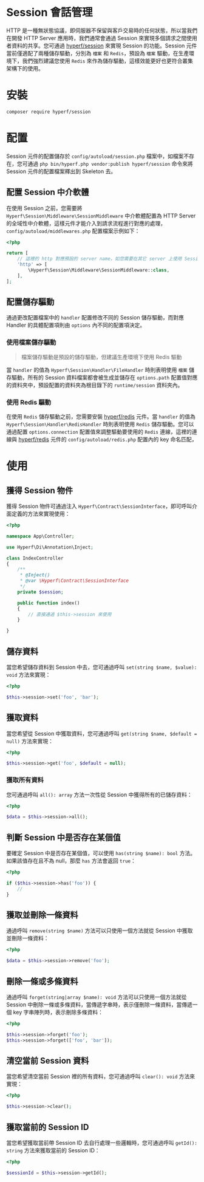 # Session 會話管理

HTTP 是一種無狀態協議，即伺服器不保留與客戶交易時的任何狀態，所以當我們在開發 HTTP Server 應用時，我們通常會通過 Session 來實現多個請求之間使用者資料的共享。您可通過 [hyperf/session](https://github.com/hyperf/session) 來實現 Session 的功能。Session 元件當前僅適配了兩種儲存驅動，分別為 `檔案` 和 `Redis`，預設為 `檔案` 驅動，在生產環境下，我們強烈建議您使用 `Redis` 來作為儲存驅動，這樣效能更好也更符合叢集架構下的使用。

# 安裝

```bash
composer require hyperf/session
```

# 配置

Session 元件的配置儲存於 `config/autoload/session.php` 檔案中，如檔案不存在，您可通過 `php bin/hyperf.php vendor:publish hyperf/session` 命令來將 Session 元件的配置檔案釋出到 Skeleton 去。

## 配置 Session 中介軟體

在使用 Session 之前，您需要將 `Hyperf\Session\Middleware\SessionMiddleware` 中介軟體配置為 HTTP Server 的全域性中介軟體，這樣元件才能介入到請求流程進行對應的處理，`config/autoload/middlewares.php` 配置檔案示例如下：

```php
<?php

return [
    // 這裡的 http 對應預設的 server name，如您需要在其它 server 上使用 Session，需要對應的配置全域性中介軟體
    'http' => [
        \Hyperf\Session\Middleware\SessionMiddleware::class,
    ],
];
```

## 配置儲存驅動

通過更改配置檔案中的 `handler` 配置修改不同的 Session 儲存驅動，而對應 Handler 的具體配置項則由 `options` 內不同的配置項決定。

### 使用檔案儲存驅動

> 檔案儲存驅動是預設的儲存驅動，但建議生產環境下使用 Redis 驅動

當 `handler` 的值為 `Hyperf\Session\Handler\FileHandler` 時則表明使用 `檔案` 儲存驅動，所有的 Session 資料檔案都會被生成並儲存在 `options.path` 配置值對應的資料夾中，預設配置的資料夾為根目錄下的 `runtime/session` 資料夾內。

### 使用 Redis 驅動

在使用 `Redis` 儲存驅動之前，您需要安裝 [hyperf/redis](https://github.com/hyperf/redis) 元件。當 `handler` 的值為 `Hyperf\Session\Handler\RedisHandler` 時則表明使用 `Redis` 儲存驅動。您可以通過配置 `options.connection` 配置值來調整驅動要使用的 `Redis` 連線，這裡的連線與 [hyperf/redis](https://github.com/hyperf/redis) 元件的 `config/autoload/redis.php` 配置內的 key 命名匹配，

# 使用

## 獲得 Session 物件

獲得 Session 物件可通過注入 `Hyperf\Contract\SessionInterface`，即可呼叫介面定義的方法來實現使用：

```php
<?php

namespace App\Controller;

use Hyperf\Di\Annotation\Inject;

class IndexController
{
    /**
     * @Inject()
     * @var \Hyperf\Contract\SessionInterface
     */
    private $session;

    public function index()
    {
        // 直接通過 $this->session 來使用
    } 

}
```

## 儲存資料

當您希望儲存資料到 Session 中去，您可通過呼叫 `set(string $name, $value): void` 方法來實現：

```php
<?php

$this->session->set('foo', 'bar');
```

## 獲取資料

當您希望從 Session 中獲取資料，您可通過呼叫 `get(string $name, $default = null)` 方法來實現：

```php
<?php

$this->session->get('foo', $default = null);
```

### 獲取所有資料

您可通過呼叫 `all(): array` 方法一次性從 Session 中獲得所有的已儲存資料：

```php
<?php

$data = $this->session->all();
```

## 判斷 Session 中是否存在某個值

要確定 Session 中是否存在某個值，可以使用 `has(string $name): bool` 方法。如果該值存在且不為 null，那麼 `has` 方法會返回 `true`：

```php
<?php

if ($this->session->has('foo')) {
    //
}
```

## 獲取並刪除一條資料

通過呼叫 `remove(string $name)` 方法可以只使用一個方法就從 Session 中獲取並刪除一條資料：

```php
<?php

$data = $this->session->remove('foo');
```

## 刪除一條或多條資料

通過呼叫 `forget(string|array $name): void` 方法可以只使用一個方法就從 Session 中刪除一條或多條資料，當傳遞字串時，表示僅刪除一條資料，當傳遞一個 key 字串陣列時，表示刪除多條資料：

```php
<?php

$this->session->forget('foo');
$this->session->forget(['foo', 'bar']);
```

## 清空當前 Session 資料

當您希望清空當前 Session 裡的所有資料，您可通過呼叫 `clear(): void` 方法來實現：

```php
<?php

$this->session->clear();
```

## 獲取當前的 Session ID

當您希望獲取當前帶 Session ID 去自行處理一些邏輯時，您可通過呼叫 `getId(): string` 方法來獲取當前的 Session ID：

```php
<?php

$sessionId = $this->session->getId();
```

